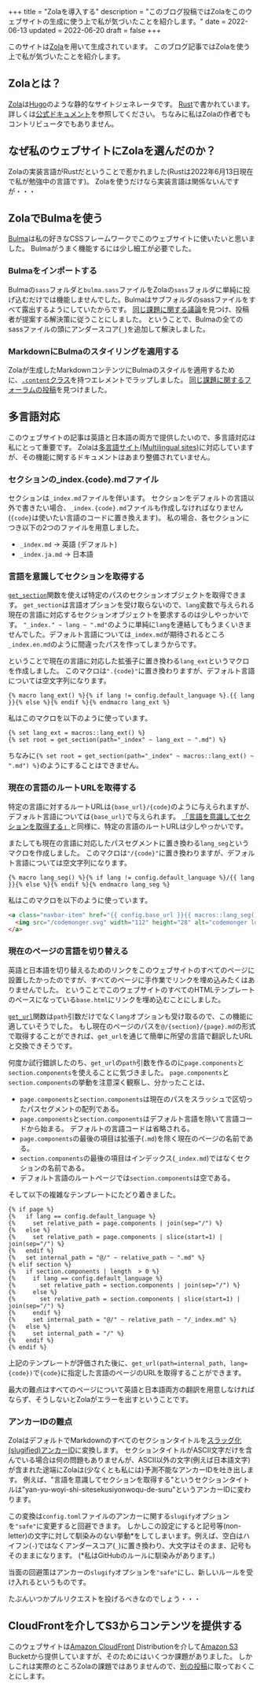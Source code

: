 +++
title = "Zolaを導入する"
description = "このブログ投稿ではZolaをこのウェブサイトの生成に使う上で私が気づいたことを紹介します。"
date = 2022-06-13
updated = 2022-06-20
draft = false
+++

このサイトは[Zola](https://www.getzola.org)を用いて生成されています。
このブログ記事ではZolaを使う上で私が気づいたことを紹介します。

<!-- more -->

## Zolaとは？

[Zola](https://www.getzola.org)は[Hugo](https://gohugo.io)のような静的なサイトジェネレータです。
[Rust](https://www.rust-lang.org)で書かれています。
詳しくは[公式ドキュメント](https://www.getzola.org/documentation/getting-started/overview/)を参照してください。
ちなみに私はZolaの作者でもコントリビュータでもありません。

## なぜ私のウェブサイトにZolaを選んだのか？

Zolaの実装言語がRustだということで惹かれました(Rustは2022年6月13日現在で私が勉強中の言語です)。
Zolaを使うだけなら実装言語は関係ないんですが・・・

## ZolaでBulmaを使う

[Bulma](https://bulma.io)は私の好きなCSSフレームワークでこのウェブサイトに使いたいと思いました。
Bulmaがうまく機能するには少し細工が必要でした。

### Bulmaをインポートする

Bulmaの`sass`フォルダと`bulma.sass`ファイルをZolaの`sass`フォルダに単純に投げ込むだけでは機能しませんでした。Bulmaはサブフォルダのsassファイルをすべて露出するようにしていたからです。
[同じ課題に関する議論](https://github.com/getzola/zola/issues/431)を見つけ、投稿者が提案する解決策に従うことにしました。
ということで、Bulmaの全てのsassファイルの頭にアンダースコア(`_`)を追加して解決しました。

### MarkdownにBulmaのスタイリングを適用する

Zolaが生成したMarkdownコンテンツにBulmaのスタイルを適用するために、[`.content`クラス](https://bulma.io/documentation/elements/content/)を持つエレメントでラップしました。
[同じ課題に関するフォーラムの投稿](https://zola.discourse.group/t/how-to-style-html-generated-from-markdown/868)を見つけました。

## 多言語対応

このウェブサイトの記事は英語と日本語の両方で提供したいので、多言語対応は私にとって重要です。
Zolaは[多言語サイト(Multilingual sites)](https://www.getzola.org/documentation/content/multilingual/)に対応していますが、その機能に関するドキュメントはあまり整備されていません。

### セクションの_index.{code}.mdファイル

セクションは`_index.md`ファイルを伴います。
セクションをデフォルトの言語以外で書きたい場合、`_index.{code}.md`ファイルも作成しなければなりません(`{code}`は使いたい言語のコードに置き換えます)。
私の場合、各セクションにつき以下の2つのファイルを用意しました。
- `_index.md` &rightarrow; 英語 (デフォルト)
- `_index.ja.md` &rightarrow; 日本語

### 言語を意識してセクションを取得する

[`get_section`](https://www.getzola.org/documentation/templates/overview/#get-section)関数を使えば特定のパスのセクションオブジェクトを取得できます。
`get_section`は言語オプションを受け取らないので、`lang`変数で与えられる現在の言語に対応するセクションオブジェクトを要求するのは少しやっかいです。
`"_index." ~ lang ~ ".md"`のように単純に`lang`を連結してもうまくいきませんでした。デフォルト言語については`_index.md`が期待されるところ`_index.en.md`のように間違ったパスを作ってしまうからです。

ということで現在の言語に対応した拡張子に置き換わる`lang_ext`というマクロを作成しました。
このマクロは`".{code}"`に置き換わりますが、デフォルト言語については空文字列になります。

```
{% macro lang_ext() %}{% if lang != config.default_language %}.{{ lang }}{% else %}{% endif %}{% endmacro lang_ext %}
```

私はこのマクロを以下のように使っています。

```
{% set lang_ext = macros::lang_ext() %}
{% set root = get_section(path="_index" ~ lang_ext ~ ".md") %}
```

ちなみに`{% set root = get_section(path="_index" ~ macros::lang_ext() ~ ".md") %}`のようにすることはできません。

### 現在の言語のルートURLを取得する

特定の言語に対するルートURLは`{base_url}/{code}`のように与えられますが、デフォルト言語については`{base_url}`で与えられます。
[「言語を意識してセクションを取得する」](#言語を意識してセクションを取得する)と同様に、特定の言語のルートURLは少しやっかいです。

またしても現在の言語に対応したパスセグメントに置き換わる`lang_seg`というマクロを作成しました。
このマクロは`"/{code}"`に置き換わりますが、デフォルト言語については空文字列になります。

```
{% macro lang_seg() %}{% if lang != config.default_language %}/{{ lang }}{% else %}{% endif %}{% endmacro lang_seg %}
```

私はこのマクロを以下のように使っています。

```html
<a class="navbar-item" href="{{ config.base_url }}{{ macros::lang_seg() }}">
  <img src="/codemonger.svg" width="112" height="28" alt="codemonger logo">
</a>
```

### 現在のページの言語を切り替える

英語と日本語を切り替えるためのリンクをこのウェブサイトのすべてのページに設置したかったのですが、すべてのページに手作業でリンクを埋め込みたくはありませんでした。
ということでこのウェブサイトのすべてのHTMLテンプレートのベースになっている`base.html`にリンクを埋め込むことにしました。

[`get_url`](https://www.getzola.org/documentation/templates/overview/#get-url)関数は`path`引数だけでなく`lang`オプションも受け取るので、この機能に適していそうでした。
もし現在のページのパスを`@/{section}/{page}.md`の形式で取得することができれば、`get_url`を通じて簡単に所望の言語で翻訳したURLと交換できそうです。

何度か試行錯誤したのち、`get_url`の`path`引数を作るのに`page.components`と`section.components`を使えることに気づきました。
`page.components`と`section.components`の挙動を注意深く観察し、分かったことは、
- `page.components`と`section.components`は現在のパスをスラッシュで区切ったパスセグメントの配列である。
- `page.components`と`section.components`はデフォルト言語を除いて言語コードから始まる。
  デフォルトの言語コードは省略される。
- `page.components`の最後の項目は拡張子(`.md`)を除く現在のページの名前である。
- `section.components`の最後の項目はインデックス(`_index.md`)ではなくセクションの名前である。
- デフォルト言語のルートページでは`section.components`は空である。

そして以下の複雑なテンプレートにたどり着きました。

```
{% if page %}
{%   if lang == config.default_language %}
{%     set relative_path = page.components | join(sep="/") %}
{%   else %}
{%     set relative_path = page.components | slice(start=1) | join(sep="/") %}
{%   endif %}
{%   set internal_path = "@/" ~ relative_path ~ ".md" %}
{% elif section %}
{%   if section.components | length  > 0 %}
{%     if lang == config.default_language %}
{%       set relative_path = section.components | join(sep="/") %}
{%     else %}
{%       set relative_path = section.components | slice(start=1) | join(sep="/") %}
{%     endif %}
{%     set internal_path = "@/" ~ relative_path ~ "/_index.md" %}
{%   else %}
{%     set internal_path = "/" %}
{%   endif %}
{% endif %}
```

上記のテンプレートが評価された後に、`get_url(path=internal_path, lang={code})`で`{code}`に指定した言語のページのURLを取得することができます。

最大の難点はすべてのページについて英語と日本語両方の翻訳を用意しなければならず、そうしないとZolaがエラーを出すということです。

### アンカーIDの難点

ZolaはデフォルトでMarkdownのすべてのセクションタイトルを[スラッグ化(slugified)アンカーID](https://www.getzola.org/documentation/getting-started/configuration/#slugification-strategies)に変換します。
セクションタイトルがASCII文字だけを含んでいる場合は何の問題もありませんが、ASCII以外の文字(例えば日本語文字)が含まれた途端にZolaは(少なくとも私には)予測不能なアンカーIDを吐き出します。
例えば、"言語を意識してセクションを取得する"というセクションタイトルは"yan-yu-woyi-shi-sitesekusiyonwoqu-de-suru"というアンカーIDに変わります。

この変換は`config.toml`ファイルのアンカーに関する`slugify`オプションを`"safe"`に変更すると回避できます。
しかしこの設定にすると記号等(non-letter)の文字に対して馴染みのない挙動\*をしてしまいます。例えば、空白はハイフン(`-`)ではなくアンダースコア(`_`)に置き換わり、大文字はそのまま、記号もそのままになります。
(\*私はGitHubのルールに馴染みがあります。)

当面の回避策はアンカーの`slugify`オプションを`"safe"`にし、新しいルールを受け入れるというものです。

たぶんいつかプルリクエストを投げるべきなのでしょう・・・

## CloudFrontを介してS3からコンテンツを提供する

このウェブサイトは[Amazon CloudFront](https://docs.aws.amazon.com/AmazonCloudFront/latest/DeveloperGuide/Introduction.html) Distributionを介して[Amazon S3](https://docs.aws.amazon.com/AmazonS3/latest/userguide/Welcome.html) Bucketから提供していますが、そのためにはいくつか課題がありました。
しかしこれは実際のところZolaの課題ではありませんので、[別の投稿](/ja/blog/0002-serving-contents-from-s3-via-cloudfront)に取っておくことにします。